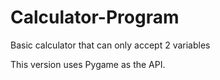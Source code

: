 # Calculator-Program
Basic calculator that can only accept 2 variables

This version uses Pygame as the API.
